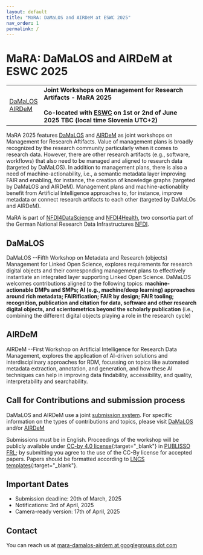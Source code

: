 ```yaml
---
layout: default
title: "MaRA: DaMaLOS and AIRDeM at ESWC 2025"
nav_order: 1
permalink: /
---
```


# MaRA: DaMaLOS and AIRDeM at ESWC 2025

<table>
  <tr>
    <td style="text-align:left">
      <a href="https://zbmed.github.io/damalos" target="_blank">DaMaLOS</a>
      <br/>
      <a href="https://ai4rdm.github.io/AIRDeM/" target="_blank">AIRDeM</a>
    </td>
    <td>
    <strong>Joint Workshops on Management for Research Artifacts - MaRA 2025</strong>
    <br/><br/>
    <strong>Co-located with <a href="https://2025.eswc-conferences.org/" target="_blank">ESWC</a> on 1st or 2nd of June 2025 TBC (local time Slovenia UTC+2)</strong>
    </td>
  </tr>
</table>

MaRA 2025 features [DaMaLOS](https://zbmed.github.io/damalos) and [AIRDeM](https://ai4rdm.github.io/AIRDeM/) as joint workshops on Management for Research Aftifacts. Value of management plans is broadly recognized by the research community particularly when it comes to research data. However, there are other research artifacts (e.g., software, workflows) that also need to be managed and aligned to research data (targeted by DaMaLOS). In addition to management plans, there is also a need of machine-actionability, i.e., a semantic metadata layer improving FAIR and enabling, for instance, the creation of knowledge graphs (targeted by DaMaLOS and AIRDeM). Management plans and machine-actionablity benefit from Artificial Intelligence approaches to, for instance, improve metadata or connect research artifacts to each other (targeted by DaMaLOs and AIRDeM).

MaRA is part of [NFDI4DataScience](https://www.nfdi4datascience.de/) and [NFDI4Health](https://www.nfdi4health.de/en/), two consortia part of the German National Research Data Infrastructures [NFDI](https://www.nfdi.de/?lang=en).

## DaMaLOS 
DaMaLOS --Fifth Workshop on Metadata and Research (objects) Management for Linked Open Science, explores requirements for research digital objects and their corresponding management plans to effectively instantiate an integrated layer supporting Linked Open Science. DaMaLOS welcomes contributions aligned to the following topics: **machine-actionable DMPs and SMPs; AI (e.g., machine/deep learning) approaches around rich metadata; FAIRification; FAIR by design; FAIR tooling; recognition, publication and citation for data, software and other research digital objects, and scientometrics beyond the scholarly publication** (i.e., combining the different digital objects playing a role in the research cycle)

## AIRDeM
AIRDeM --First Workshop on Artificial Intelligence for Research Data Management, explores the application of AI-driven solutions and interdisciplinary approaches for RDM, focussing on topics like automated metadata extraction, annotation, and generation, and how these AI techniques can help in improving data findability, accessibility, and quality, interpretability and searchability.

## Call for Contributions and submission process
DaMaLOS and AIRDeM use a joint [submission system](https://app.oxfordabstracts.com/stages/77706/submitter). For specific information on the types of contributions and topics, please visit [DaMaLOS](https://zbmed.github.io/damalos/) and/or [AIRDeM](https://ai4rdm.github.io/AIRDeM/)

Submissions must be in English. Proceedings of the workshop will be publicly available under [CC-by 4.0 license](https://creativecommons.org/licenses/by/4.0/){:target="_blank"} in [PUBLISSO FRL](https://repository.publisso.de/); by submitting you agree to the use of the CC-By license for accepted papers. Papers should be formatted according to [LNCS templates](https://www.springer.com/gp/computer-science/lncs/conference-proceedings-guidelines){:target="_blank"}.

## Important Dates
- Submission deadline: 20th of March, 2025
- Notifications: 3rd of April, 2025
- Camera-ready version: 17th of April, 2025

## Contact
You can reach us at [mara-damalos-airdem at googlegroups dot com](mailto:mara-damalos-airdem@googlegroups.com)

